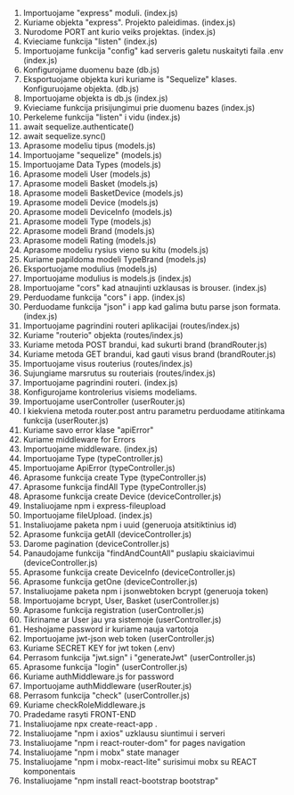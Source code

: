 1. Importuojame "express" moduli. (index.js)
2. Kuriame objekta "express". Projekto paleidimas. (index.js)
3. Nurodome PORT ant kurio veiks projektas. (index.js)
4. Kvieciame funkcija "listen" (index.js)
5. Importuojame funkcija "config" kad serveris galetu nuskaityti faila .env (index.js)
6. Konfigurojame duomenu baze (db.js)
7. Eksportuojame objekta kuri kuriame is "Sequelize" klases. Konfiguruojame objekta. (db.js)
8. Importuojame objekta is db.js (index.js)
9. Kvieciame funkcija prisijungimui prie duomenu bazes (index.js)
10. Perkeleme funkcija "listen" i vidu (index.js)
11. await sequelize.authenticate()
12. await sequelize.sync()
13. Aprasome modeliu tipus (models.js)
14. Importuojame "sequelize" (models.js)
15. Importuojame Data Types (models.js)
16. Aprasome modeli User (models.js)
17. Aprasome modeli Basket (models.js)
18. Aprasome modeli BasketDevice (models.js)
19. Aprasome modeli Device (models.js)
20. Aprasome modeli DeviceInfo (models.js)
21. Aprasome modeli Type (models.js)
22. Aprasome modeli Brand (models.js)
23. Aprasome modeli Rating (models.js)
24. Aprasome modeliu rysius vieno su kitu (models.js)
25. Kuriame papildoma modeli TypeBrand (models.js)
26. Eksportuojame modulius (models.js)
27. Importuojame modulius is models.js (index.js)
28. Importuojame "cors" kad atnaujinti uzklausas is brouser. (index.js)
29. Perduodame funkcija "cors" i app. (index.js)
30. Perduodame funkcija "json" i app kad galima butu parse json formata. (index.js)
31. Importuojame pagrindini routeri aplikacijai (routes/index.js)
32. Kuriame "routerio" objekta (routes/index.js)
33. Kuriame metoda POST brandui, kad sukurti brand (brandRouter.js)
34. Kuriame metoda GET brandui, kad gauti visus brand (brandRouter.js)
35. Importuojame visus routerius (routes/index.js)
36. Sujungiame marsrutus su routeriais (routes/index.js)
37. Importuojame pagrindini routeri. (index.js)
38. Konfigurojame kontrolerius visiems modeliams.
39. Importuojame userController (userRouter.js)
40. I kiekviena metoda router.post antru parametru perduodame atitinkama funkcija (userRouter.js) 
41. Kuriame savo error klase "apiError"
42. Kuriame middleware for Errors
43. Importuojame middleware. (index.js)
44. Importuojame Type (typeController.js)
45. Importuojame ApiError (typeController.js)
46. Aprasome funkcija create Type (typeController.js)
47. Aprasome funkcija findAll Type (typeController.js)
48. Aprasome funkcija create Device (deviceController.js)
49. Instaliuojame npm i express-fileupload 
50. Importuojame fileUpload. (index.js)
51. Instaliuojame paketa npm i uuid (generuoja atsitiktinius id)
52. Aprasome funkcija getAll (deviceController.js)
53. Darome pagination (deviceController.js)
54. Panaudojame funkcija "findAndCountAll" puslapiu skaiciavimui  (deviceController.js)
55. Aprasome funkcija create DeviceInfo (deviceController.js)
56. Aprasome funkcija getOne (deviceController.js)
57. Instaliuojame paketa npm i jsonwebtoken bcrypt (generuoja token)
58. Importuojame bcrypt, User, Basket (userController.js)
59. Aprasome funkcija registration (userController.js)
60. Tikriname ar User jau yra sistemoje (userController.js)
61. Heshojame password ir kuriame nauja vartotoja
62. Importuojame jwt-json web token (userController.js)
63. Kuriame SECRET KEY for jwt token (.env)
64. Perrasom funkcija "jwt.sign" i "generateJwt" (userController.js)
65. Aprasome funkcija "login" (userController.js)
66. Kuriame authMiddleware.js for password
67. Importuojame authMiddleware (userRouter.js)
68. Perrasom funkcija "check" (userController.js)
69. Kuriame checkRoleMiddleware.js
70. Pradedame rasyti FRONT-END
71. Instaliuojame npx create-react-app .
72. Instaliuojame "npm i axios" uzklausu siuntimui i serveri
73. Instaliuojame "npm i react-router-dom" for pages navigation
74. Instaliuojame "npm i mobx" state manager
75. Instaliuojame "npm i mobx-react-lite" surisimui mobx su REACT komponentais
76. Instaliuojame "npm install react-bootstrap bootstrap"


